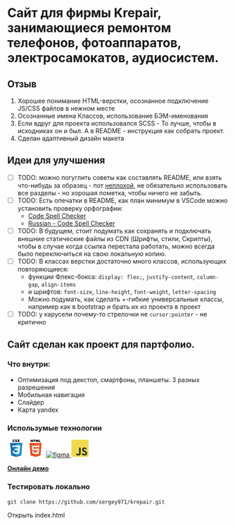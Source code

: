 # Сайт для фирмы Krepair, занимающиеся ремонтом телефонов, фотоаппаратов, электросамокатов, аудиосистем.

## Отзыв

1. Хорошее понимание HTML-верстки, осознанное подключение JS/CSS файлов в нежном месте
2. Осознанные имена Классов, использование БЭМ-именования
3. Если вдруг для проекта использовался SCSS - То лучше, чтобы в исходниках он и был. А в README - инструкция как собрать проект.
4. Сделан адаптивный дизайн макета 

## Идеи для улучшения

- [ ] TODO: можно погуглить советы как составлять README, или взять что-нибудь за образец - пот [неплохой](https://github.com/jehna/readme-best-practices/blob/master/README-default.md), не обязательно использовать все разделы - но хорошая пометка, чтобы ничего не забыть.
- [ ] TODO: Есть опечатки в README, как план минимум в VSCode можно установить проверку орфографии:
  - [Code Spell Checker](https://marketplace.visualstudio.com/items?itemName=streetsidesoftware.code-spell-checker)
  - [Russian - Code Spell Checker](https://marketplace.visualstudio.com/items?itemName=streetsidesoftware.code-spell-checker-russian)
- [ ] TODO: В будущем, стоит подумать как сохранять и подключать внешние статические файлы из CDN (Шрифты, стили, Скрипты), чтобы в случае когда ссылка перестала работать, можно всегда было переключиться на свою локальную копию.
- [ ] TODO: В классах верстки достаточно много классов, использующих повторяющиеся:
  - функции Флекс-бокса: `display: flex;`, `justify-content`, `column-gap`, `align-items`
  - и шрифтов: `font-size`, `line-height`, `font-weight`, `letter-spacing`
  - Можно подумать, как сделать +-гибкие универсальные классы, например как в bootstrap и брать их из проекта в проект
- [ ] TODO: у карусели почему-то стрелочки не `cursor:pointer` - не критично

## Сайт сделан как проект для партфолио.

### Что внутри:
- Оптимизация под декстоп, смартфоны, планшеты. 3 разных разрешения
- Мобильная навигация
- Слайдер
- Карта yandex

### Использумые технологии
<p align="left">
<a href="https://www.w3schools.com/css/" target="_blank" rel="noreferrer">
<img src="https://raw.githubusercontent.com/devicons/devicon/master/icons/css3/css3-original-wordmark.svg" alt="css3" width="40" height="40"/></a> 
<a href="https://www.w3.org/html/" target="_blank" rel="noreferrer"> <img src="https://raw.githubusercontent.com/devicons/devicon/master/icons/html5/html5-original-wordmark.svg" alt="html5" width="40" height="40"/></a>
<a href="https://www.figma.com/" target="_blank" rel="noreferrer"> <img src="https://www.vectorlogo.zone/logos/figma/figma-icon.svg" alt="figma" width="40" height="40"/> </a>
<a href="https://developer.mozilla.org/en-US/docs/Web/JavaScript" target="_blank" rel="noreferrer"><img src="https://raw.githubusercontent.com/devicons/devicon/master/icons/javascript/javascript-original.svg" alt="javascript" width="40" height="40"/></a>
</p>

[**Онлайн демо**](https://sergey971.github.io/krepair/)

### Тестировать локально

```
git clone https://github.com/sergey971/krepair.git

```

Открыть index.html
